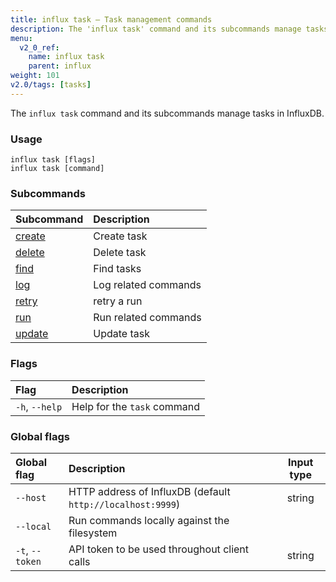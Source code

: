 ```yaml
---
title: influx task – Task management commands
description: The 'influx task' command and its subcommands manage tasks in InfluxDB.
menu:
  v2_0_ref:
    name: influx task
    parent: influx
weight: 101
v2.0/tags: [tasks]
---
```


The `influx task` command and its subcommands manage tasks in InfluxDB.

### Usage
```
influx task [flags]
influx task [command]
```

### Subcommands
| Subcommand                                       | Description          |
|:----------                                       |:-----------          |
| [create](/v2.0/reference/cli/influx/task/create) | Create task          |
| [delete](/v2.0/reference/cli/influx/task/delete) | Delete task          |
| [find](/v2.0/reference/cli/influx/task/find)     | Find tasks           |
| [log](/v2.0/reference/cli/influx/task/log)       | Log related commands |
| [retry](/v2.0/reference/cli/influx/task/retry)   | retry a run          |
| [run](/v2.0/reference/cli/influx/task/run)       | Run related commands |
| [update](/v2.0/reference/cli/influx/task/update) | Update task          |

### Flags
| Flag           | Description                 |
|:----           |:-----------                 |
| `-h`, `--help` | Help for the `task` command |

### Global flags
| Global flag     | Description                                                | Input type |
|:-----------     |:-----------                                                |:----------:|
| `--host`        | HTTP address of InfluxDB (default `http://localhost:9999`) | string     |
| `--local`       | Run commands locally against the filesystem                |            |
| `-t`, `--token` | API token to be used throughout client calls               | string     |
